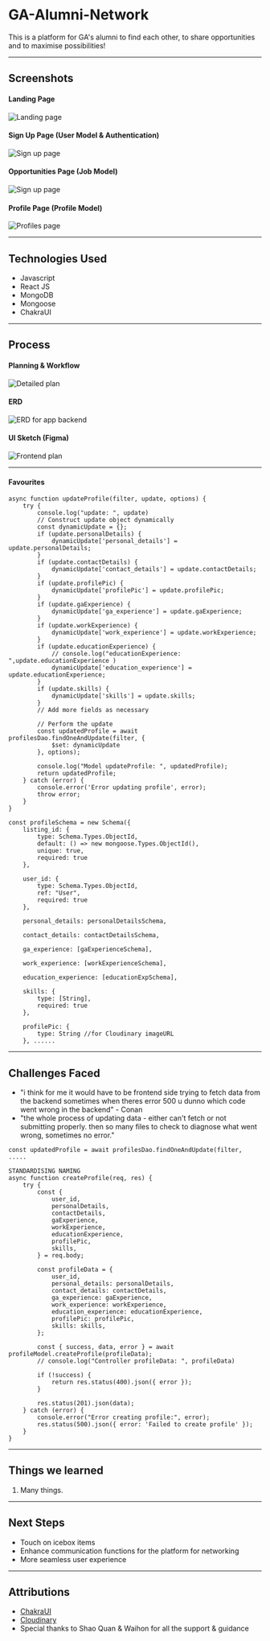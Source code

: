# GA-Alumni-Network

This is a platform for GA's alumni to find each other, to share opportunities and to maximise possibilities! 

***

## Screenshots
#### Landing Page
![Landing page](src/assets/Screenshot%202024-07-20%20001714.png)

#### Sign Up Page (User Model & Authentication)
![Sign up page](src/assets/signup_pg.png)

#### Opportunities Page (Job Model)
![Sign up page](src/assets/jobs_pg.png)

#### Profile Page (Profile Model)
![Profiles page](src/assets/profile.png)

***
## Technologies Used
* Javascript
* React JS 
* MongoDB
* Mongoose
* ChakraUI 

***
## Process
#### Planning & Workflow
![Detailed plan](src/assets/Screenshot%202024-07-20%20003536.png)

#### ERD
![ERD for app backend](src/assets/ERD.png)

#### UI Sketch (Figma)
![Frontend plan](src/assets/Screenshot%202024-07-20%20003850.png)

***
#### Favourites

```
async function updateProfile(filter, update, options) {
    try {
        console.log("update: ", update)
        // Construct update object dynamically
        const dynamicUpdate = {};
        if (update.personalDetails) {
            dynamicUpdate['personal_details'] = update.personalDetails;
        }
        if (update.contactDetails) {
            dynamicUpdate['contact_details'] = update.contactDetails;
        }
        if (update.profilePic) {
            dynamicUpdate['profilePic'] = update.profilePic;
        }
        if (update.gaExperience) {
            dynamicUpdate['ga_experience'] = update.gaExperience;
        }
        if (update.workExperience) {
            dynamicUpdate['work_experience'] = update.workExperience;
        }
        if (update.educationExperience) {
            // console.log("educationExperience: ",update.educationExperience )
            dynamicUpdate['education_experience'] = update.educationExperience;
        }
        if (update.skills) {
            dynamicUpdate['skills'] = update.skills;
        }
        // Add more fields as necessary

        // Perform the update
        const updatedProfile = await profilesDao.findOneAndUpdate(filter, {
            $set: dynamicUpdate
        }, options);

        console.log("Model updateProfile: ", updatedProfile);
        return updatedProfile;
    } catch (error) {
        console.error('Error updating profile', error);
        throw error;
    }
}

```

```
const profileSchema = new Schema({
    listing_id: {
        type: Schema.Types.ObjectId,
        default: () => new mongoose.Types.ObjectId(),
        unique: true, 
        required: true
    },

    user_id: {
        type: Schema.Types.ObjectId,
        ref: "User",
        required: true
    }, 

    personal_details: personalDetailsSchema,

    contact_details: contactDetailsSchema,

    ga_experience: [gaExperienceSchema],

    work_experience: [workExperienceSchema], 

    education_experience: [educationExpSchema],

    skills: {
        type: [String],
        required: true
    }, 

    profilePic: {
        type: String //for Cloudinary imageURL
    }, ......

```

***

## Challenges Faced 

* "i think for me it would have to be frontend side trying to fetch data from the backend
sometimes when theres error 500 u dunno which code went wrong in the backend" - Conan
* "the whole process of updating data - either can't fetch or not submitting properly.
then so many files to check to diagnose what went wrong, sometimes no error." 

```
const updatedProfile = await profilesDao.findOneAndUpdate(filter, .....
```

```
STANDARDISING NAMING 
async function createProfile(req, res) {
    try {
        const {
            user_id,
            personalDetails,
            contactDetails,
            gaExperience,
            workExperience,
            educationExperience,
            profilePic,
            skills,
        } = req.body;

        const profileData = {
            user_id,
            personal_details: personalDetails,
            contact_details: contactDetails,
            ga_experience: gaExperience,
            work_experience: workExperience,
            education_experience: educationExperience,
            profilePic: profilePic,
            skills: skills,
        };

        const { success, data, error } = await profileModel.createProfile(profileData);
        // console.log("Controller profileData: ", profileData)

        if (!success) {
            return res.status(400).json({ error });
        }

        res.status(201).json(data);
    } catch (error) {
        console.error("Error creating profile:", error);
        res.status(500).json({ error: 'Failed to create profile' });
    }
}

```

***

## Things we learned

1. Many things. 

***

## Next Steps

* Touch on icebox items
* Enhance communication functions for the platform for networking 
* More seamless user experience

***
## Attributions
* [ChakraUI](https://v2.chakra-ui.com/getting-started) 
* [Cloudinary](https://cloudinary.com/)
* Special thanks to Shao Quan & Waihon for all the support & guidance 
